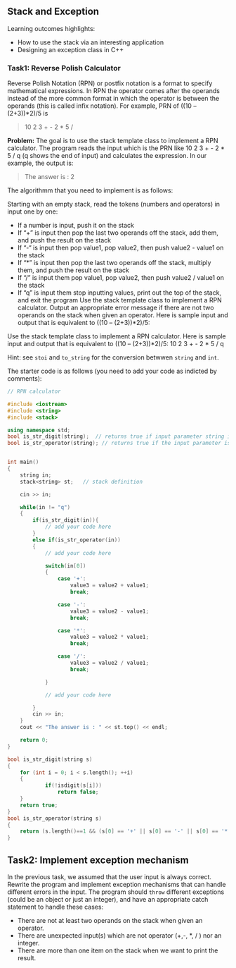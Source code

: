 ## Stack and Exception

Learning outcomes highlights: 
- How to use the stack via an interesting application
- Designing an exception class in C++

### Task1: Reverse Polish Calculator
Reverse Polish Notation (RPN) or postfix notation is a format to specify mathematical expressions.  In RPN the operator comes after the operands instead of the more common format in which the operator is between the operands (this is called infix notation). For example, PRN of ((10 – (2+3))*2)/5 is
> 10 2 3 + - 2 * 5 /

**Problem:** The goal is to use the stack template class to implement a RPN calculator. The program reads the input which is the PRN like 10 2 3 + - 2 * 5 / q (q shows the end of input) and calculates the expression. In our example, the output is:
> The answer is : 2

The algorithmm that you need to implement is as follows:

Starting with an empty stack, read the tokens (numbers and operators) in input one by one:
 - If a number is input, push it on the stack
 - If “+” is input then pop the last two operands off the stack, add them, and push the result on the stack
 - If “-“ is input then pop value1, pop value2, then push value2 - value1 on the stack
 - If “*” is input then pop the last two operands off the stack, multiply them, and push the result on the stack
 - If “/” is input them pop value1, pop value2, then push value2 / value1 on the stack
 - If “q” is input them stop inputting values, print out the top of the stack, and exit the program
Use the stack template class to implement a RPN calculator.  Output an appropriate error message if there are not two operands on the stack when given an operator.  Here is sample input and output that is equivalent to ((10 – (2+3))*2)/5:

Use the stack template class to implement a RPN calculator. Here is sample input and output that is equivalent to ((10 – (2+3))*2)/5:
10 2 3 + - 2 * 5 / q

Hint: see <code>stoi</code> and <code>to_string</code> for the conversion betwwen <code>string</code> and <code>int</code>.


The starter code is as follows (you need to add your code as indicted by comments):
```C++
// RPN calculator

#include <iostream> 
#include <string>
#include <stack> 

using namespace std;
bool is_str_digit(string);  // returns true if input parameter string is and integer (e.g., "127343")
bool is_str_operator(string); // returns true if the input parameter is an operator character (e.g., "+", "*")


int main() 
{
    string in;
    stack<string> st;   // stack definition

    cin >> in;

    while(in != "q")
    {
        if(is_str_digit(in)){
            // add your code here
        }
        else if(is_str_operator(in))
        {
            // add your code here 

            switch(in[0])
            {
                case '+':
                    value3 = value2 + value1;
                    break;

                case '-':
                    value3 = value2 - value1;
                    break;

                case '*':
                    value3 = value2 * value1;
                    break;

                case '/':
                    value3 = value2 / value1;
                    break;

            }

            // add your code here

        }
        cin >> in;
    }
    cout << "The answer is : " << st.top() << endl;

    return 0; 
}

bool is_str_digit(string s)
{
    for (int i = 0; i < s.length(); ++i)
    {
            if(!isdigit(s[i]))
                return false;
    }
    return true;
}
bool is_str_operator(string s)
{
    return (s.length()==1 && (s[0] == '+' || s[0] == '-' || s[0] == '*' || s[0]== '/'));
}
```
## Task2: Implement exception mechanism
In the previous task, we assumed that the user input is always correct. Rewrite the program and implement exception mechanisms that can handle different errors in the input. The program should <code>throw</code> different exceptions (could be an object or just an integer), and have an appropriate catch statement to handle these cases: 
 - There are not at least two operands on the stack when given an operator.
 - There are unexpected input(s) which are not operator (+,-, *, / ) nor an integer.
 - There are more than one item on the stack when we want to print the result. 
